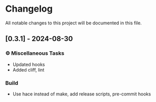 # Changelog

All notable changes to this project will be documented in this file.

## [0.3.1] - 2024-08-30

### ⚙️ Miscellaneous Tasks

- Updated hooks
- Added cliff, lint

### Build

- Use hace instead of make, add release scripts, pre-commit hooks

<!-- generated by git-cliff -->
